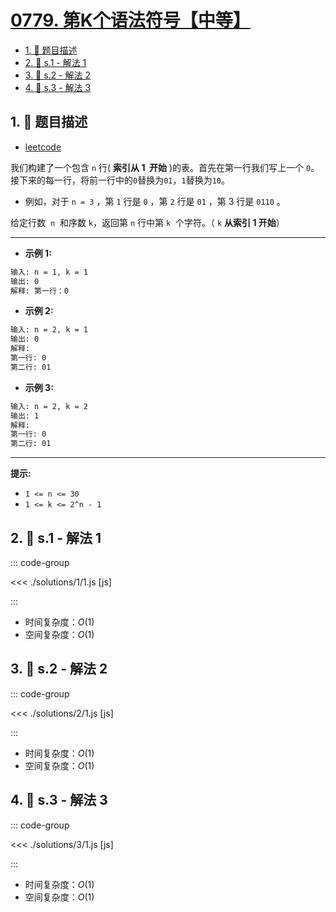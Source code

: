 # [0779. 第K个语法符号【中等】](https://github.com/tnotesjs/TNotes.leetcode/tree/main/notes/0779.%20%E7%AC%ACK%E4%B8%AA%E8%AF%AD%E6%B3%95%E7%AC%A6%E5%8F%B7%E3%80%90%E4%B8%AD%E7%AD%89%E3%80%91)

<!-- region:toc -->

- [1. 📝 题目描述](#1--题目描述)
- [2. 🎯 s.1 - 解法 1](#2--s1---解法-1)
- [3. 🎯 s.2 - 解法 2](#3--s2---解法-2)
- [4. 🎯 s.3 - 解法 3](#4--s3---解法-3)

<!-- endregion:toc -->

## 1. 📝 题目描述

- [leetcode](https://leetcode.cn/problems/k-th-symbol-in-grammar/)

我们构建了一个包含 `n` 行( **索引从 1  开始** )的表。首先在第一行我们写上一个 `0`。接下来的每一行，将前一行中的`0`替换为`01`，`1`替换为`10`。

- 例如，对于 `n = 3` ，第 `1` 行是 `0` ，第 `2` 行是 `01` ，第 3 行是 `0110` 。

给定行数  `n`  和序数 `k`，返回第 `n` 行中第 `k`  个字符。（ `k` **从索引 1 开始**）

---

- **示例 1:**

```txt
输入: n = 1, k = 1
输出: 0
解释: 第一行：0
```

- **示例 2:**

```txt
输入: n = 2, k = 1
输出: 0
解释:
第一行: 0
第二行: 01
```

- **示例 3:**

```txt
输入: n = 2, k = 2
输出: 1
解释:
第一行: 0
第二行: 01
```

---

**提示:**

- `1 <= n <= 30`
- `1 <= k <= 2^n - 1`

## 2. 🎯 s.1 - 解法 1

::: code-group

<<< ./solutions/1/1.js [js]

:::

- 时间复杂度：$O(1)$
- 空间复杂度：$O(1)$

## 3. 🎯 s.2 - 解法 2

::: code-group

<<< ./solutions/2/1.js [js]

:::

- 时间复杂度：$O(1)$
- 空间复杂度：$O(1)$

## 4. 🎯 s.3 - 解法 3

::: code-group

<<< ./solutions/3/1.js [js]

:::

- 时间复杂度：$O(1)$
- 空间复杂度：$O(1)$
